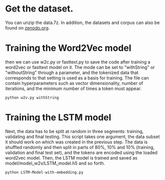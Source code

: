 # Get the dataset.
You can unzip the data.7z. In addition, the datasets and corpus can also be found on [zenodo.org](https://zenodo.org/record/3559480#.XeTMzdVG2Hs).
# Training the Word2Vec model
then we can use w2c.py or fasttext.py to save the code after training a word2vec or fasttext model on it. 
The mode can be set to "withString" or "withoutString" through a parameter, and the tokenized data that corresponds to that setting is used as a basis for training. 
The file can contain hyperparameters such as vector dimensionality, number of iterations, and the minimum number of times a token must appear.
```
python w2v.py withString
```
# Training the LSTM model
Next, the data has to be split at random in three segments: training, validating and final testing. This script takes one argument, the data subset it should work on which was created in the previous step. 
The data is shuffled randomly and then split in parts of 80%, 10% and 10% (training, validation and final test set), and the tokens are encoded using the loaded word2vec model. 
Then, the LSTM model is trained and saved as model/model_w2v/LSTM_model.h5 and so forth.
```
python LSTM-Model-with-embedding.py
```
